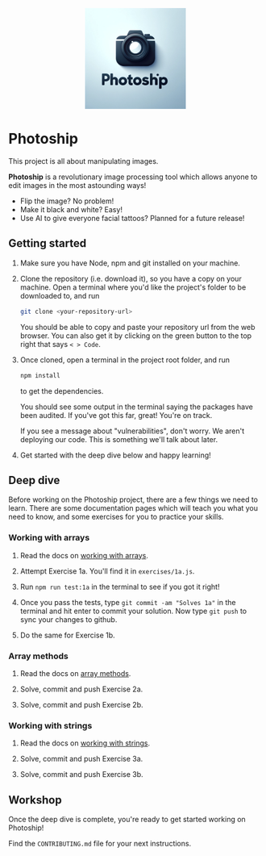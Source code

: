 <p align="center">
  <img width="200px" src="./assets/logo.png" />
</p>

# Photoship

This project is all about manipulating images.

**Photoship** is a revolutionary image processing tool which allows anyone to
edit images in the most astounding ways!

- Flip the image? No problem!
- Make it black and white? Easy!
- Use AI to give everyone facial tattoos? Planned for a future release!

## Getting started

1. Make sure you have Node, npm and git installed on your machine.

1. Clone the repository (i.e. download it), so you have a copy on your machine.
   Open a terminal where you'd like the project's folder to be downloaded to,
   and run

   ```bash
   git clone <your-repository-url>
   ```

   You should be able to copy and paste your repository url from the web
   browser. You can also get it by clicking on the green button to the top right
   that says `< > Code`.

1. Once cloned, open a terminal in the project root folder, and run

   ```bash
   npm install
   ```

   to get the dependencies.

   You should see some output in the terminal saying the packages have been
   audited. If you've got this far, great! You're on track.

   If you see a message about "vulnerabilities", don't worry. We aren't
   deploying our code. This is something we'll talk about later.

1. Get started with the deep dive below and happy learning!

## Deep dive

Before working on the Photoship project, there are a few things we need to
learn. There are some documentation pages which will teach you what you need to
know, and some exercises for you to practice your skills.

### Working with arrays

1. Read the docs on [working with arrays]().

1. Attempt Exercise 1a. You'll find it in `exercises/1a.js`.

1. Run `npm run test:1a` in the terminal to see if you got it right!

1. Once you pass the tests, type `git commit -am "Solves 1a"` in the terminal
   and hit enter to commit your solution. Now type `git push` to sync your
   changes to github.

1. Do the same for Exercise 1b.

### Array methods

1. Read the docs on [array methods]().

1. Solve, commit and push Exercise 2a.

1. Solve, commit and push Exercise 2b.

### Working with strings

1. Read the docs on [working with strings]().

1. Solve, commit and push Exercise 3a.

1. Solve, commit and push Exercise 3b.

## Workshop

Once the deep dive is complete, you're ready to get started working on
Photoship!

Find the `CONTRIBUTING.md` file for your next instructions.
